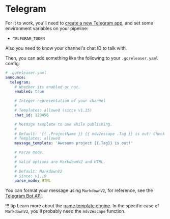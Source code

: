 # Telegram

For it to work, you'll need to
[create a new Telegram app](https://core.telegram.org/bots), and set
some environment variables on your pipeline:

- `TELEGRAM_TOKEN`

Also you need to know your channel's chat ID to talk with.

Then, you can add something like the following to your `.goreleaser.yaml`
config:

```yaml
# .goreleaser.yaml
announce:
  telegram:
    # Whether its enabled or not.
    enabled: true

    # Integer representation of your channel
    #
    # Templates: allowed (since v1.15)
    chat_id: 123456

    # Message template to use while publishing.
    #
    # Default: '{{ .ProjectName }} {{ mdv2escape .Tag }} is out! Check it out at {{ mdv2escape .ReleaseURL }}'
    # Templates: allowed
    message_template: 'Awesome project {{.Tag}} is out!'

    # Parse mode.
    #
    # Valid options are MarkdownV2 and HTML.
    #
    # Default: MarkdownV2
    # Since: v1.19
    parse_mode: HTML
```

You can format your message using `MarkdownV2`, for reference, see the
[Telegram Bot API](https://core.telegram.org/bots/api#markdownv2-style).

!!! tip
    Learn more about the [name template engine](/customization/templates/).
    In the specific case of `MarkdownV2`, you'll probably need the `mdv2escape`
    function.
